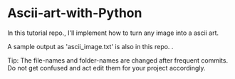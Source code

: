 # Ascii-art-with-Python
In this tutorial repo., I'll implement how to turn any image into a ascii art.

A sample output as 'ascii_image.txt' is also in this repo. .

Tip:
The file-names and folder-names are changed after frequent commits. Do not get confused and act edit them for your project accordingly.
